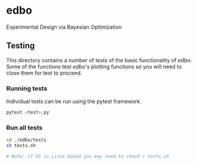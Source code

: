 # edbo

Experimental Design via Bayesian Optimization

## Testing

This directory contains a number of tests of the basic functionality of *edbo*. Some of the functions test *edbo*'s plotting functions so you will need to close them for test to proceed.

### Running tests

Individual tests can be run using the pytest framework.

```bash
pytest <test>.py
```

### Run all tests

```bash
cd ./edbo/tests
sh tests.sh

# Note: if OS is Linux based you may need to chmod + tests.sh
```